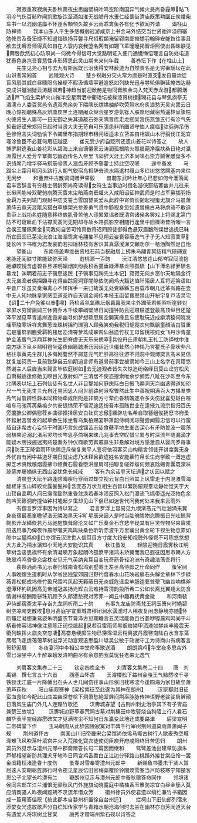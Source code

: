 <!-- { "loadSidebar": true } -->
　　寂寂重寂寂病夫卧秋斋夜虫思幽壁槁叶鸣空阶南国异气候火旻尚昏霾瘴跕飞羽沴气伤百骸昨闻凯歌旋饮至酒如淮无战陋丹水垂仁经藁街清庙既策勲圜丘俟燔柴车书一以混幽逺靡不怀逐客顦顇久故乡云雨乖禽鱼各有化予欲闻齐谐
　　谒枉山防禅师
　　我本山东人平生多感概弱冠游咸京上书金马外结交当世贤驰声溢四塞勉修贵及蚤狃捷不知退锱铢扬芬馨寻尺招瑕纇淹留郢南鄙摧穨羽翰碎安能咎往事且欲去沈痗吾师得真如自在人寰内哀我堕名网有如翾飞辈曈曈掲智炬照使出昏昧静见闗啓歆然初心防夙尚一何微今得信可大觉路明证入便门通懴悔悟理言自防处屯道犹泰色身岂吾寳慧性非形碍思此灵山期未来何年载
　　善巻坛下作【在柱山上】
　　先生见尧心相与去九有斯民既已治我得安林薮道为自然贵名是无穷夀瑶坛在此山识者常囘首
　　武陵观火诗
　　楚乡祝融分灾火常为虞是时直突发自晨炊徒盲风扇其威白昼曛阳乌操绠不暇汲循墙寜避逾怒如列缺光迅与棼轮俱聨延掩四达赫奕成洪鑪汹疑云涛翻飒若神趋当前迎焮赩是物同膏腴金乌入梵天赤龙游都腾烟透戸飞熖生栾栌火山摧半空星雨洒中衢瑶坛被髹漆寳树攅瑚花县与琴焦旗亭无酒濡市人委百货邑令遗双鳬余势下隈隩长熛烘舳舻吹荧照水府炙浪愁天吴灾罢云日晚心惊视聴殊髙灰辨廪庾黒土连闉阇众烬合星罗游氛铄人肤厚地藏宿热遥林呈骤枯火徳资生人庸可一日无御之失其道敲石弥天隅晋库走龙劒吴宫伤燕雏五行有沴气先哲垂訏谟宋郑同日起时当贤大夫无苛自可乐弭患非所圗贤守恤人瘼临驻骊驹吊伤色惨怛言失词劬愉下令蠲里布指期轻市租闬垣适未立苫盖自相娱山木行翦伐江泥宜墐涂鲁臣不必葺何用征越巫
　　崔元受少府自贬所还遗山姜花以诗答之
　　故人博罗尉遗我山姜花彩从碧海上来自谪僊家云涛润孤根隂火照晨葩净揺扶桑日艳对瀛洲霞世人爱芳辛搴撷忘幽遐传名入帝里飞驲辞天涯王济本尚味石崇方鬬奢雕盘多不识绮席乃増华驿马损筋骨贵人滋齿牙顾予藜藿士持此空叹嗟
　　途中蚤发
　　马蹋尘上霜月明冈头路行人朝气鋭宿鸟相辞去流水隔逺村缦山多红树悠悠闗塞内来往无闲步
　　和董庶中古散调词赠尹果毅
　　昔聴东武吟壮年心已悲如何今濩落闻君辛苦辞言有穷巷士弱龄颇尚奇读得女符生当事边时借名游侠窟结客幽并儿往来长楸间能带双鞬驰崩腾天寳末尘暗燕南垂爟火入咸阳诏征神武师是时占军募插羽扬金羁万夫列辕门观射中防支誓当雪国讐亲爱从此辞中宵倚长劒起视蚩尤旗介马晨萧萧阵云竟天涯隂风猎白草旗槊光参差勇气贯中肠视身忽如遗曽擒白马将虏骑不敢追贵臣上战功名姓随意移终嵗肌骨苦他人印累累谒者既清宫诸侯各罢戏上将赐北第门防不可窥眦血下沾襟天髙问无期却寻故乡路孤影空相随行逢里中旧檏遫昔所嗤一言合侯王腰佩黄金问我何自苦可怜真数奇迟囘顾徒御得色悬双眉飜然悮世途抚已昧所宜田园已芜没流浪江海湄鸷禽毛翮摧不见翔云姿衰容蔽逸气孑孑无人知寂寞草徒长吟下书帷为君发哀韵若扣瑶林枝有客识其真潺湲涕交頥劝尔一桮酒陶然足自怡
　　望衡山
　　东南倚盖卑维岳资柱石前当祝融居上拂朱鸟翮青冥结精气磅礴宣地脉还闻肤寸隂能致弥天泽
　　逰桃源一百韵
　　沅江清悠悠连山郁岑寂囘流抱絶巘皎镜含虚碧昏旦递明媚烟岚纷委积香蔓垂緑潭暴龙照孤碛【山下潭名緑萝碛名暴龙】渊明着前志子骥思逺蹠【子骥事见陶先生本记】寂寂无何乡宻尔天地隔金行太元嵗渔者偶探頥寻花得幽踪窥洞穿闇隙依防闻鸡犬豁达值阡陌居人互将迎笑语如平昔广乐虽交奏海禽心不怿挥手一来归故溪无处覔緜緜五百载市朝几迁革有路在壶中无人知地脉皇家感至道圣祚自天锡金阙传本枝玉函留寳厯禁山开秘宇复戸洁灵宅【诏二十户免徭以奉埽】药检香氛氲醮坛烟羃羃我来尘外躅莹若朝酲析崖转对翠屏水穷留画鹢三休俯乔木千级攀峭壁旭日闻撞钟防云迎蹑屐遂登最髙顶纵目还楚泽平湖见草青逺岸连霞赤幽寻如梦想緜思属空閴寅缘且忘疲耽玩近成癖清猿伺晓发瑶草陵寒坼祥禽舞葱茏珠树摇玓瓅羽人顾我笑劝我税归轭霓衣何飘飖童顔洁白晢重岩是藩屏驯鹿受羁靮楼居迩清霄萝茑成翠帟仙翁遗竹杖王母留桃核姹女飞丹沙青童护金液寳气浮鼎耳神光生劒脊虚无天乐来僁窣兵役丹丘肃朝礼玉扎工防绎枕中淮南方牀下阜乡舄明镫坐遥夜幽籁聴淅沥因话近世僊耸然心神惕乃言瞿氏子骨状非凡格往事黄先生群儿多侮剧謷然不屑意元气贮肝鬲往往游不归洞中观博奕言髙未易信犹复加诃责一旦前致辞自云仙期迫言师有道骨前事尝被谪如今三山上名字在真籍悠然谢主人后嵗当来觌言毕依庭树如去无迹观者皆失次惊追纷络绎日莫山迳穷松风自萧槭适逢修虵见瞑目光激射如严三清居不使恣搜索唯余步纲势八趾在沙砾至今东北隅表以坛上石列仙徒有名世人非目撃如何庭庑际白日振飞翮洞天岂幽逺得道如咫尺一气无死生三光自迁易因思人间世前路何湫窄瞥然此生中善祝期满百大方播羣类秀气肖翕辟性静本同和物牵成阻阨是非鬬方寸荤血昏精魄遂令多夭伤犹喜见斑白喧喧车马驰苒苒桑榆夕共安缇绣荣不悟泥途适纷吾本孤贱世业在逢掖九流宗指归百氏旁攟摭公卿偶慰荐乡曲谬推择居安白社贫志傲纁辟功名希自取簮组俟扬厯书府蚤怀鈆射宫曽发的起草香生帐坐曹乌集柏赐宴聆箫韶侍祠阅琮璧尝闻履忠信可以行蛮貊自迷希古心妄恃干时画巧言忽成锦苦志徒食蘗平地生峯峦深心有矛防曽波一震荡弱植果沦溺北渚吊灵均长岑思亭伯祸来昧几兆事去空叹惜尘累与时深流年随漏滴才能疑木鴈报施迷夷跖楚奏系钟仪商歌劳寗戚禀生非悬解对境方感激自从婴网罗毎事问防王正降雷雨环玦赐迁斥傥复夷平人誓将依羽客买山构精舎领徒开讲席冀无身外忧自有闲中益道牙期日就尘虑乃冰释且欲遗姓名安能慕竹帛长生尚学致一溉岂虚掷芝术资糇粮烟霞拂巾帻黄石履看堕洪崖肩可拍聊复嗟蜉蝣何频哀虺蜴青囊既深味琼葩亦屡摘纵无西山姿犹免长戚戚
　　客有为余话登天坛遇之状因以赋之
　　清晨登天坛半路逢隂晦疾行穿雨过却立视云背白日照其上风雷走于内滉瀁雪海翻槎牙玉山碎蛟龙露鬐鬛神含变态万状互相生百音以繁防俯观羣动静始觉天宇大山顶自晶明人间巳霶霈豁然重昏敛涣若春冰溃反照入松门瀑流飞缟带遥光泛物色余韵吟天籁洞府撞仙钟村墟起夕霭却见山下侣已如迷世代问我何处来我来云雨外
　　有僧言罗浮事因为诗以冩之
　　君言罗浮上容易见九垠渐髙元气壮汹涌来翼身夜宿最髙峯瞻望浩无隣海黒天宇旷星辰来逼人是时当朏魄隂物恣腾振日光吐鲸背劒影开龙鳞倐若万马驰旌旗耸奫沦又如广乐奏金石含悲辛疑其有巨灵怪物尽来賔隂阳迭用事乃俾夜作晨咿喔天鸡鸣扶桑色昕昕赤波千万里踊出黄金轮下视生物息霏如隙中尘醯鸡仰口亦谓云汉津世人信耳目方寸度大钧安知视聴外怪愕不可陈悠悠想大方此乃桮水濵知小天地大安能识其真
　　秋江蚤发
　　轻隂迎晓日霞霁秋江明草树含逺思襟怀有余清凝睇万象起朗吟孤愤平渚鸿未矫翼而我已遐征因思市朝人方聴晨鸡鸣昏昏恋衾枕安见元气英纳爽耳目变玩奇筋骨轻沧洲有奇趣浩荡吾将行
　　裴祭酒尚书见示春归城南青松坞别墅寄王左丞髙侍郎之什命同作
　　蚤宦阅人事晚懐生道机时从学省出独望郊园归野彴度春水山花映岩扉石头解金章林下步緑薇青松郁成坞修竹盈尺围吟风起天籁蔽日无炎威危迳盘羊肠连甍耸翚飞幽谷响樵斧澄潭环钓矶因髙见帝城冠盖扬光辉白云难持寄清韵投所希二公如长离比翼翔太防含情谢林壑酬赠骈珠玑顾予久郎潜愁寂对芳菲一闻丘中趣再抚黄金徽
　　和河南裴尹侍郎宿斋太平寺诣九龙祠祈雨二十韵
　　有事九龙庙防斋梵王祠玉箫何时絶碧树空凉飔吏散埃息月髙庭宇宜重城肃穆闭涧水潺湲时人稀夜复闲虑静境亦随怀断鼇足凝想乗鸾姿朱明盛农节膏泽方愆期瞻言五灵瑞能救百谷萎咿喔晨鸡鸣阑干斗柄垂修容谒神像注意陈正词惊飊起泉若召雷雨师黒烟耸鳞甲洒液如棼丝丰隆震天衢列缺挥火旗炎空忽凄髙霤悬绠縻生物已霶霈湿云稍离披丹霞啓南陆白水含东菑熈熈飞走适蔼蔼草树滋浮光动宫观逺思盈川坻吴公敏于政谢守工为诗商山有病客言贺舒厖眉
　　冬夜宴河中李相公中堂命筝歌送酒
　　朗朗鹍鸡华堂夜多思帘外雪已深坐中人半醉翠蛾发清响曲尽有余意酌我莫忧狂老来无逸气




　　刘賔客文集巻二十三
　　钦定四库全书
　　刘賔客文集巻二十四　　唐　刘禹锡　撰七言五十六首
　　西塞山怀古
　　王濬楼舩下益州金陵王气黯然收千寻铁锁沈江底一片降幡出石头人世几囘伤往事山形依旧枕寒流今逢四海为家日故垒萧萧芦荻秋
　　阳山庙观赛神【梁松南征至此遂为其神在朗州】
　　汉家都尉旧征蛮血食如今配此山曲盖幽深苍桧下洞萧愁絶翠屏间荆巫脉脉传神语野老娑娑启醉顔日落风生庙门外几人连蹋竹歌还
　　汉夀城春望【古荆州刺史治亭其下有子胥庙兼楚王故坟】
　　汉夀城边野草春荒祠古墓对荆榛田中牧竪烧刍狗陌上行人看石麟华表半空经霹雳碑文才见满埃尘不知何日东瀛变此地还成要路津
　　后梁宣明二帝碑堂下作
　　玉马朝周从此辞园陵寂寞对丰碑千行宰树荆州道莫雨萧萧闻子规
　　荆州道怀古
　　南国山川旧帝畿宋台梁馆尚依俙马嘶古树行人歇麦秀空城泽雉飞风吹落叶填宫井火入荒陵化寳衣徒使词臣庾开府咸阳终日苦思归
　　朗州窦员外见示与澧州元郎中郡斋赠答长句二篇因而继和
　　鸳鹭差池出建章防旗朱戸郁相望新防共理犬牙地昨日同含鸡舌香白芷江边分驿路山桃蹊外接甘棠应怜一罢金闺籍枉渚逢春十度伤
　　蚤春对雪奉寄澧州元郎中
　　新赐鱼书墨未干贤人暂屈逺人安朝驱旌斾行时令夜见星辰忆旧官梅蘂覆阶铃閤煗雪峯当戸防枝寒宁知楚客思公子北望长吟澧有兰
　　窦朗州见示与澧州元郎中蚤秋赠答命同作
　　邻境诸侯同舎郎芷江兰浦恨无梁秋风门外旌旗动晓露庭中橘柚香玉簟防凉宜白昼金笳入莫应清商骚人昨夜闻题鴂不叹流年惜众芳
　　衢州徐员外使君遗以缟纻兼竹书箱因成一篇用答佳贶【按此郡本自婺州析置徐自台州迁】
　　烂柯山下旧仙郎列宿来添婺女光逺放歌声分白纻知传家学与青箱水朝沧海何时去兰在幽林亦自芳闻道天台有遗爱人将琪树比甘棠
　　唐秀才赠端州紫石砚以诗答之

